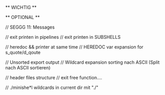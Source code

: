 ** WICHTIG **

** OPTIONAL **

// SEGGG 11: Messages

// exit printen in pipelines
// exit printen in SUBSHELLS

// heredoc && printer at same time
// HEREDOC var expansion for s_quote/d_qoute

// Unsorted export output
// Wildcard expansion sorting nach ASCII (Split nach ASCII sortieren)

// header files structure
// exit free function....

// ./minishe*l wildcards in current dir mit "./"